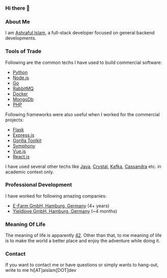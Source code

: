 ### Hi there 👋

### About Me

I am [Ashraful Islam](https://github.com/ashraful-islam), a full-stack developer focused on general backend developments.

### Tools of Trade

Following are the common techs I have used to build commercial software:

- [Python](https://python.org)
- [Node.js](https://nodejs.org)
- [Go](https://golang.org)
- [RabbitMQ](https://www.rabbitmq.com/)
- [Docker](https://docker.com)
- [MongoDb](https://www.mongodb.com/)
- [PHP](https://www.php.net/)

Following frameworks were also useful when I worked for the commercial projects:

- [Flask](https://flask.palletsprojects.com/en/2.0.x/)
- [Express.js](https://expressjs.com/)
- [Gorilla Toolkit](https://www.gorillatoolkit.org/)
- [Symphony](https://symfony.com/)
- [Vue.js](https://vuejs.org/)
- [React.js](https://reactjs.org/)

I have used several other techs like [Java](https://www.java.com/en/), [Crystal](https://crystal-lang.org/), [Kafka](https://kafka.apache.org/), [Cassandra](https://cassandra.apache.org) etc. in academic context only.

### Professional Development

I have worked for following amazing companies:

- [E-Farm GmbH, Hamburg, Germany](https://e-farm.com/en/) (4+ years)
- [Yieldlove GmbH, Hamburg, Germany](https://yieldlove.com) (~4 months)

### Meaning Of Life

The meaning of life is apparently [42](https://en.wikipedia.org/wiki/The_Hitchhiker%27s_Guide_to_the_Galaxy). Other than that, to me meaning of life is to make the world a better place and enjoy the adventure while doing it.

### Contact

If you want to contact me or have questions or simply wants to hang-out, write to me hi[AT]aislam[DOT]dev
